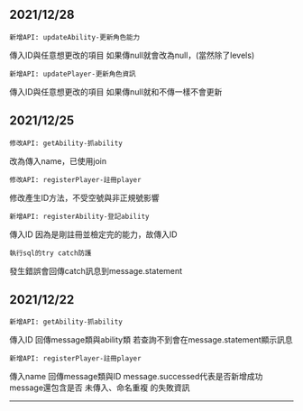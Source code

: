2021/12/28
-----------------------

    新增API: updateAbility-更新角色能力

傳入ID與任意想更改的項目
如果傳null就會改為null，(當然除了levels)

    新增API: updatePlayer-更新角色資訊

傳入ID與任意想更改的項目
如果傳null就和不傳一樣不會更新

2021/12/25
-----------------------

    修改API: getAbility-抓ability

改為傳入name，已使用join

    修改API: registerPlayer-註冊player

修改產生ID方法，不受空號與非正規號影響

    新增API: registerAbility-登記ability

傳入ID
因為是剛註冊並檢定完的能力，故傳入ID

    執行sql的try catch防護

發生錯誤會回傳catch訊息到message.statement

2021/12/22
-----------------------

    新增API: getAbility-抓ability

傳入ID
回傳message類與ability類
若查詢不到會在message.statement顯示訊息

    新增API: registerPlayer-註冊player

傳入name
回傳message類與ID
message.successed代表是否新增成功
message還包含是否 未傳入、命名重複 的失敗資訊

-----------------------